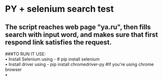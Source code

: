 PY + selenium search test
====
The script reaches web page "ya.ru", then fills search with input word, and makes sure that first respond link satisfies the request.
----
###TO RUN IT USE: <br>
• Install Selenium using - # pip install selenium <br>
• Install driver using - pip install chromedriver-py #If you're using chrome browser <br>
• 
